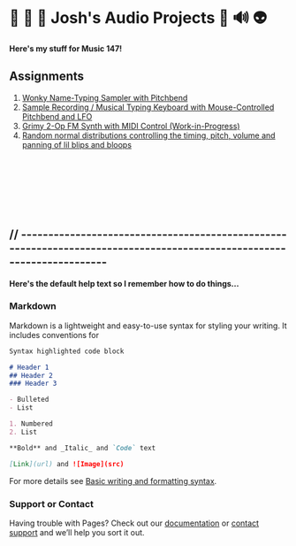 # 👾 🎹 🤯 Josh's Audio Projects 🥴 🔊 👽

**Here's my stuff for Music 147!**

## Assignments
1. [Wonky Name-Typing Sampler with Pitchbend](https://drive.google.com/drive/u/1/folders/1ZnjRUARPPwt_N6qDzjyi4WcPfgmVnG6z)
2. [Sample Recording / Musical Typing Keyboard with Mouse-Controlled Pitchbend and LFO](https://drive.google.com/drive/u/1/folders/11ZYqXCuVM5pW7Ohy-AznJM1tgZAjMhYF)
3. [Grimy 2-Op FM Synth with MIDI Control (Work-in-Progress)](https://drive.google.com/drive/u/1/folders/1PtXRp3hsE-_M5avVBmWeiwvidIoOiIrF)
4. [Random normal distributions controlling the timing, pitch, volume and panning of lil blips and bloops](https://drive.google.com/drive/u/1/folders/1hBvR8kYW6Gw2jCixMKxIrBy3OjGdd-NW)


```








```
## // ----------------------------------------------------------------------------------------------------------------------
**Here's the default help text so I remember how to do things...**

### Markdown

Markdown is a lightweight and easy-to-use syntax for styling your writing. It includes conventions for

```markdown
Syntax highlighted code block

# Header 1
## Header 2
### Header 3

- Bulleted
- List

1. Numbered
2. List

**Bold** and _Italic_ and `Code` text

[Link](url) and ![Image](src)
```

For more details see [Basic writing and formatting syntax](https://docs.github.com/en/github/writing-on-github/getting-started-with-writing-and-formatting-on-github/basic-writing-and-formatting-syntax).


### Support or Contact

Having trouble with Pages? Check out our [documentation](https://docs.github.com/categories/github-pages-basics/) or [contact support](https://support.github.com/contact) and we’ll help you sort it out.
